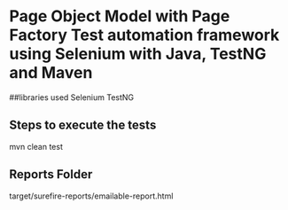 # Page Object Model with Page Factory Test automation framework using Selenium with Java, TestNG and Maven

##libraries used
Selenium
TestNG

## Steps to execute the tests

mvn clean test

## Reports Folder

target/surefire-reports/emailable-report.html
